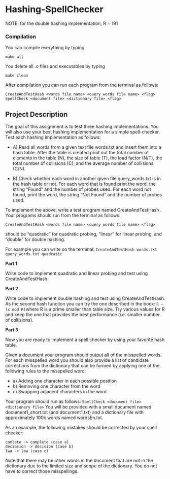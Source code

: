 # Hashing-SpellChecker

NOTE: for the double hashing implementation, R = 191

### Compilation

You can compile everything by typing 

`make all`

You delete all .o files and executables by typing 

`make clean`

After compilation you can run each program from the terminal as follows:
```
CreateAndTestHash <words file name> <query words file name> <flag>
SpellCheck <document file> <dictionary file> <flag>
```


## Project Description

The goal of this assignment is to test three hashing implementations. You will also use your best hashing implementation for a simple spell-checker.
Test each hashing implementation as follows:

* A) Read all words from a given text file words.txt and insert them into a hash table. After the table is created print out the total number of elements in the table (N), the size of table (T), the load factor (N/T), the total number of collisions (C), and the average number of collisions (C/N).

* B) Check whether each word in another given file query_words.txt is in the hash table or not. For each word that is found print the word, the string “Found” and the number of probes used. For each word not found, print the word, the string “Not Found” and the number of probes used.

To implement the above, write a test program named CreateAndTestHash .
Your programs should run from the terminal as follows:

```CreateAndTestHash <words file name> <query words file name> <flag>```

<flag> should be “quadratic” for quadratic probing, “linear” for linear probing, and “double” for double hashing.

For example you can write on the terminal:
```CreateAndTestHash words.txt query_words.txt quadratic```

**Part 1**

Write code to implement quadratic and linear probing and test using CreateAndTestHash.

**Part 2**

Write code to implement double hashing and test using CreateAndTestHash. As the second hash function you can try the one described in the book: ```R – (x mod R)```where R is a prime smaller than table size. Try various values for R and keep the one that provides the best performance (i.e. smaller number of collisions).

**Part 3**

Now you are ready to implement a spell checker by using your favorite hash table. 

Given a document your program should output all of the misspelled words. For each misspelled word you should also provide a list of candidate corrections from the dictionary that can be formed by applying one of the following rules to the misspelled word:

* a) Adding one character in each possible position
* b) Removing one character from the word
* c) Swapping adjacent characters in the word

Your program should run as follows:
```SpellCheck <document file> <dictionary file>```
You will be provided with a small document named document1_short.txt (and document1.txt) and a dictionary file with approximately 100k words named wordsEn.txt.

As an example, the following mistakes should be corrected by your spell checker: 

```
comlete -> complete (case a)
deciasion -> decision (case b)
lwa -> law (case c)
```
Note that there may be other words in the document that are not in the dictionary due to the limited size and scope of the dictionary. You do not have to correct those misspellings.

